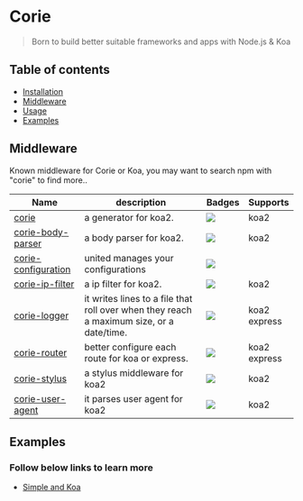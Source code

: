 # Corie
> Born to build better suitable frameworks and apps with Node.js & Koa

## Table of contents

  - [Installation](#installation)
  - [Middleware](#middleware)
  - [Usage](#usage)
  - [Examples](#examples)

## Middleware

Known middleware for Corie or Koa, you may want to search npm with "corie" to find more..

Name | description | Badges | Supports
---- | ----------- | ------ | --------
[corie](https://github.com/fengxinming/corie/tree/master/packages/corie) | a generator for koa2. | ![](https://img.shields.io/npm/dm/corie.png?style=flat-square) | koa2
[corie-body-parser](https://github.com/fengxinming/corie/tree/master/packages/corie-body-parser) | a body parser for koa2. | ![](https://img.shields.io/npm/dm/corie-body-parser.png?style=flat-square) | koa2
[corie-configuration](https://github.com/fengxinming/corie/tree/master/packages/corie-configuration) | united manages your configurations | ![](https://img.shields.io/npm/dm/corie-configuration.png?style=flat-square) |  
[corie-ip-filter](https://github.com/fengxinming/corie/tree/master/packages/corie-ip-filter) | a ip filter for koa2. | ![](https://img.shields.io/npm/dm/corie-ip-filter.png?style=flat-square) | koa2
[corie-logger](https://github.com/fengxinming/corie/tree/master/packages/corie-logger) | it writes lines to a file that roll over when they reach a maximum size, or a date/time. | ![](https://img.shields.io/npm/dm/corie-logger.png?style=flat-square) | koa2<br/>express
[corie-router](https://github.com/fengxinming/corie/tree/master/packages/corie-router) | better configure each route for koa or express. | ![](https://img.shields.io/npm/dm/corie-router.png?style=flat-square) | koa2<br/>express
[corie-stylus](https://github.com/fengxinming/corie/tree/master/packages/corie-stylus) | a stylus middleware for koa2 | ![](https://img.shields.io/npm/dm/corie-stylus.png?style=flat-square) | koa2
[corie-user-agent](https://github.com/fengxinming/corie/tree/master/packages/corie-user-agent) | it parses user agent for koa2 | ![](https://img.shields.io/npm/dm/corie-user-agent.png?style=flat-square) | koa2

## Examples

### Follow below links to learn more

  - [Simple and Koa](https://github.com/fengxinming/corie/tree/master/examples)
